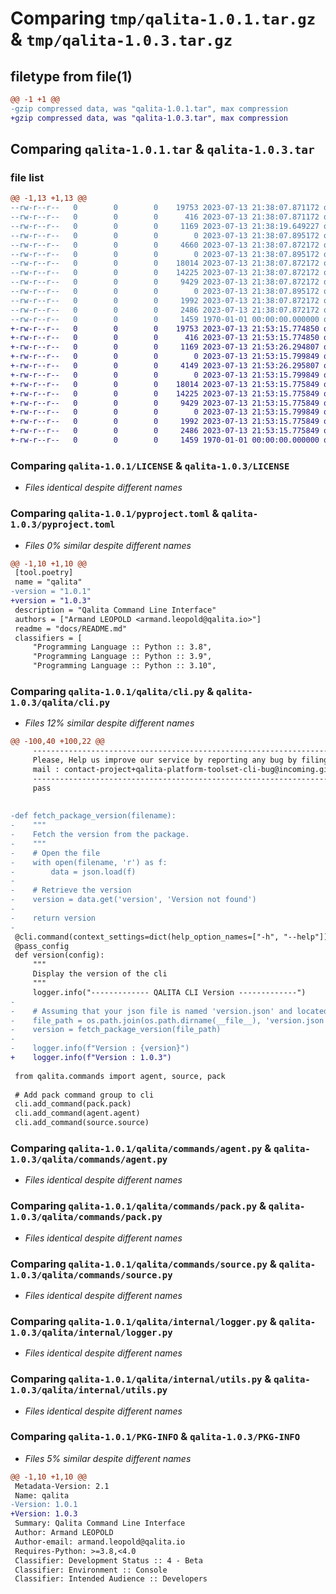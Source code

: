 # Comparing `tmp/qalita-1.0.1.tar.gz` & `tmp/qalita-1.0.3.tar.gz`

## filetype from file(1)

```diff
@@ -1 +1 @@
-gzip compressed data, was "qalita-1.0.1.tar", max compression
+gzip compressed data, was "qalita-1.0.3.tar", max compression
```

## Comparing `qalita-1.0.1.tar` & `qalita-1.0.3.tar`

### file list

```diff
@@ -1,13 +1,13 @@
--rw-r--r--   0        0        0    19753 2023-07-13 21:38:07.871172 qalita-1.0.1/LICENSE
--rw-r--r--   0        0        0      416 2023-07-13 21:38:07.871172 qalita-1.0.1/docs/README.md
--rw-r--r--   0        0        0     1169 2023-07-13 21:38:19.649227 qalita-1.0.1/pyproject.toml
--rw-r--r--   0        0        0        0 2023-07-13 21:38:07.895172 qalita-1.0.1/qalita/__init__.py
--rw-r--r--   0        0        0     4660 2023-07-13 21:38:07.872172 qalita-1.0.1/qalita/cli.py
--rw-r--r--   0        0        0        0 2023-07-13 21:38:07.895172 qalita-1.0.1/qalita/commands/__init__.py
--rw-r--r--   0        0        0    18014 2023-07-13 21:38:07.872172 qalita-1.0.1/qalita/commands/agent.py
--rw-r--r--   0        0        0    14225 2023-07-13 21:38:07.872172 qalita-1.0.1/qalita/commands/pack.py
--rw-r--r--   0        0        0     9429 2023-07-13 21:38:07.872172 qalita-1.0.1/qalita/commands/source.py
--rw-r--r--   0        0        0        0 2023-07-13 21:38:07.895172 qalita-1.0.1/qalita/internal/__init__.py
--rw-r--r--   0        0        0     1992 2023-07-13 21:38:07.872172 qalita-1.0.1/qalita/internal/logger.py
--rw-r--r--   0        0        0     2486 2023-07-13 21:38:07.872172 qalita-1.0.1/qalita/internal/utils.py
--rw-r--r--   0        0        0     1459 1970-01-01 00:00:00.000000 qalita-1.0.1/PKG-INFO
+-rw-r--r--   0        0        0    19753 2023-07-13 21:53:15.774850 qalita-1.0.3/LICENSE
+-rw-r--r--   0        0        0      416 2023-07-13 21:53:15.774850 qalita-1.0.3/docs/README.md
+-rw-r--r--   0        0        0     1169 2023-07-13 21:53:26.294807 qalita-1.0.3/pyproject.toml
+-rw-r--r--   0        0        0        0 2023-07-13 21:53:15.799849 qalita-1.0.3/qalita/__init__.py
+-rw-r--r--   0        0        0     4149 2023-07-13 21:53:26.295807 qalita-1.0.3/qalita/cli.py
+-rw-r--r--   0        0        0        0 2023-07-13 21:53:15.799849 qalita-1.0.3/qalita/commands/__init__.py
+-rw-r--r--   0        0        0    18014 2023-07-13 21:53:15.775849 qalita-1.0.3/qalita/commands/agent.py
+-rw-r--r--   0        0        0    14225 2023-07-13 21:53:15.775849 qalita-1.0.3/qalita/commands/pack.py
+-rw-r--r--   0        0        0     9429 2023-07-13 21:53:15.775849 qalita-1.0.3/qalita/commands/source.py
+-rw-r--r--   0        0        0        0 2023-07-13 21:53:15.799849 qalita-1.0.3/qalita/internal/__init__.py
+-rw-r--r--   0        0        0     1992 2023-07-13 21:53:15.775849 qalita-1.0.3/qalita/internal/logger.py
+-rw-r--r--   0        0        0     2486 2023-07-13 21:53:15.775849 qalita-1.0.3/qalita/internal/utils.py
+-rw-r--r--   0        0        0     1459 1970-01-01 00:00:00.000000 qalita-1.0.3/PKG-INFO
```

### Comparing `qalita-1.0.1/LICENSE` & `qalita-1.0.3/LICENSE`

 * *Files identical despite different names*

### Comparing `qalita-1.0.1/pyproject.toml` & `qalita-1.0.3/pyproject.toml`

 * *Files 0% similar despite different names*

```diff
@@ -1,10 +1,10 @@
 [tool.poetry]
 name = "qalita"
-version = "1.0.1"
+version = "1.0.3"
 description = "Qalita Command Line Interface"
 authors = ["Armand LEOPOLD <armand.leopold@qalita.io>"]
 readme = "docs/README.md"
 classifiers = [
     "Programming Language :: Python :: 3.8",
     "Programming Language :: Python :: 3.9",
     "Programming Language :: Python :: 3.10",
```

### Comparing `qalita-1.0.1/qalita/cli.py` & `qalita-1.0.3/qalita/cli.py`

 * *Files 12% similar despite different names*

```diff
@@ -100,40 +100,22 @@
     ----------------------------------------------------------------------------\n\r
     Please, Help us improve our service by reporting any bug by filing a bug report, Thanks ! \n\r
     mail : contact-project+qalita-platform-toolset-cli-bug@incoming.gitlab.com \n\r
     ----------------------------------------------------------------------------"""
     pass
 
 
-def fetch_package_version(filename):
-    """
-    Fetch the version from the package.
-    """
-    # Open the file
-    with open(filename, 'r') as f:
-        data = json.load(f)
-
-    # Retrieve the version
-    version = data.get('version', 'Version not found')
-
-    return version
-
 @cli.command(context_settings=dict(help_option_names=["-h", "--help"]))
 @pass_config
 def version(config):
     """
     Display the version of the cli
     """
     logger.info("------------- QALITA CLI Version -------------")
-
-    # Assuming that your json file is named 'version.json' and located in the same directory as this file
-    file_path = os.path.join(os.path.dirname(__file__), 'version.json')
-    version = fetch_package_version(file_path)
-
-    logger.info(f"Version : {version}")
+    logger.info(f"Version : 1.0.3")
 
 from qalita.commands import agent, source, pack
 
 # Add pack command group to cli
 cli.add_command(pack.pack)
 cli.add_command(agent.agent)
 cli.add_command(source.source)
```

### Comparing `qalita-1.0.1/qalita/commands/agent.py` & `qalita-1.0.3/qalita/commands/agent.py`

 * *Files identical despite different names*

### Comparing `qalita-1.0.1/qalita/commands/pack.py` & `qalita-1.0.3/qalita/commands/pack.py`

 * *Files identical despite different names*

### Comparing `qalita-1.0.1/qalita/commands/source.py` & `qalita-1.0.3/qalita/commands/source.py`

 * *Files identical despite different names*

### Comparing `qalita-1.0.1/qalita/internal/logger.py` & `qalita-1.0.3/qalita/internal/logger.py`

 * *Files identical despite different names*

### Comparing `qalita-1.0.1/qalita/internal/utils.py` & `qalita-1.0.3/qalita/internal/utils.py`

 * *Files identical despite different names*

### Comparing `qalita-1.0.1/PKG-INFO` & `qalita-1.0.3/PKG-INFO`

 * *Files 5% similar despite different names*

```diff
@@ -1,10 +1,10 @@
 Metadata-Version: 2.1
 Name: qalita
-Version: 1.0.1
+Version: 1.0.3
 Summary: Qalita Command Line Interface
 Author: Armand LEOPOLD
 Author-email: armand.leopold@qalita.io
 Requires-Python: >=3.8,<4.0
 Classifier: Development Status :: 4 - Beta
 Classifier: Environment :: Console
 Classifier: Intended Audience :: Developers
```

